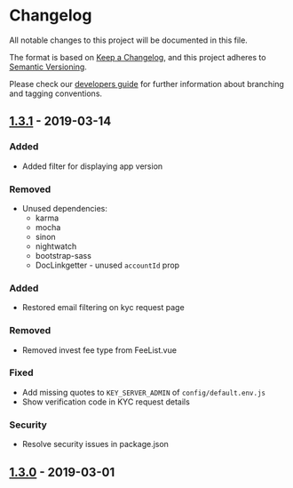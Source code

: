 # Changelog
All notable changes to this project will be documented in this file.

The format is based on [Keep a Changelog](https://keepachangelog.com/en/1.0.0/),
and this project adheres to [Semantic Versioning](https://semver.org/spec/v2.0.0.html).

Please check our [developers guide](https://gitlab.com/tokend/developers-guide)
for further information about branching and tagging conventions.

## [1.3.1] - 2019-03-14
### Added
- Added filter for displaying app version

### Removed
- Unused dependencies:
  - karma
  - mocha
  - sinon
  - nightwatch
  - bootstrap-sass
  - DocLinkgetter - unused `accountId` prop

### Added
- Restored email filtering on kyc request page

### Removed
- Removed invest fee type from FeeList.vue

### Fixed
- Add missing quotes to `KEY_SERVER_ADMIN` of `config/default.env.js`
- Show verification code in KYC request details

### Security
- Resolve security issues in package.json

## [1.3.0] - 2019-03-01

[Unreleased]: https://github.com/tokend/admin-panel/compare/1.3.1...HEAD
[1.3.1]: https://github.com/tokend/admin-panel/compare/1.3.0...1.3.1
[1.3.0]: https://github.com/tokend/admin-panel/releases/tag/1.3.0
